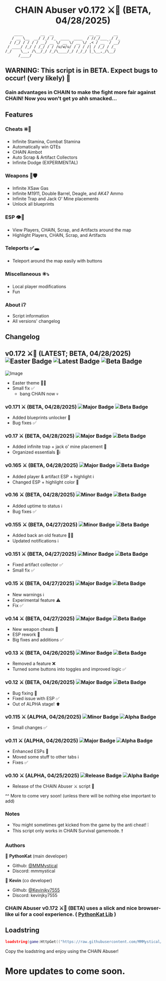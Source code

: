 <h1 align="center">CHAIN Abuser v0.172 ⚔️🐇 (BETA, 04/28/2025)</h1>

```
    ____        __  __                __ __      __ 
   / __ \__  __/ /_/ /_  ____  ____  / //_/___ _/ /_
  / /_/ / / / / __/ __ \/ __ \/ __ \/ ,< / __ `/ __/
 / ____/ /_/ / /_/ / / /u/w/u/ / / / /| / /_/ / /_  
/_/    \__, /\__/_/ /_/\____/_/ /_/_/ |_\__,_/\__/  
      /____/                                        
```

## WARNING: This script is in BETA. Expect bugs to occur! (very likely) 🔨

### Gain advantages in CHAIN to make the fight more fair against CHAIN! Now you won't get yo ahh smacked...

## Features
### Cheats ❇️🔰
  - Infinite Stamina, Combat Stamina
  - Automatically win QTEs
  - CHAIN Aimbot
  - Auto Scrap & Artifact Collectors
  - Infinite Dodge (EXPERIMENTAL)
### Weapons 🏹🛡️
  - Infinite XSaw Gas
  - Infinite M1911, Double Barrel, Deagle, and AK47 Ammo
  - Infinite Trap and Jack O' Mine placements
  - Unlock all blueprints
### ESP 👁️🛑
  - View Players, CHAIN, Scrap, and Artifacts around the map
  - Highlight Players, CHAIN, Scrap, and Artifacts
### Teleports ✅🕳️
  - Teleport around the map easily with buttons
### Miscellaneous ✳️⤵️
  - Local player modifications
  - Fun
### About ℹ️❔
  - Script information
  - All versions' changelog

## Changelog
## v0.172 ⚔️🐇 (LATEST; BETA, 04/28/2025) ![Easter Badge](https://img.shields.io/badge/Event-EASTER-pink?style=plastic&logo=googleearth&logoColor=white&labelColor=black) ![Latest Badge](https://img.shields.io/badge/The-LATEST-green?style=plastic&logo=steemit&logoColor=white&labelColor=black) ![Beta Badge](https://img.shields.io/badge/Status-BETA-red?style=plastic&logo=session&logoColor=white&labelColor=black)
![Image](https://github.com/user-attachments/assets/48632459-3328-481f-85ce-fab4972becac)
  - Easter theme 🧺🩷
  - Small fix ✅
    - bang CHAIN now 💀
### v0.171 ⚔️ (BETA, 04/28/2025) ![Major Badge](https://img.shields.io/badge/Update-MAJOR-purple?style=plastic&logo=moonrepo&logoColor=white&labelColor=black) ![Beta Badge](https://img.shields.io/badge/Status-BETA-red?style=plastic&logo=session&logoColor=white&labelColor=black)
  - Added blueprints unlocker 🏹
  - Bug fixes ✅
### v0.17 ⚔️ (BETA, 04/28/2025) ![Major Badge](https://img.shields.io/badge/Update-MAJOR-purple?style=plastic&logo=moonrepo&logoColor=white&labelColor=black) ![Beta Badge](https://img.shields.io/badge/Status-BETA-red?style=plastic&logo=session&logoColor=white&labelColor=black)
  - Added infinite trap + jack o' mine placement 🏹
  - Organized essentials 📁ℹ️
### v0.165 ⚔️ (BETA, 04/28/2025) ![Major Badge](https://img.shields.io/badge/Update-MAJOR-purple?style=plastic&logo=moonrepo&logoColor=white&labelColor=black) ![Beta Badge](https://img.shields.io/badge/Status-BETA-red?style=plastic&logo=session&logoColor=white&labelColor=black)
  - Added player & artifact ESP + highlight ℹ️
  - Changed ESP + highlight color 🔧
### v0.16 ⚔️ (BETA, 04/28/2025) ![Minor Badge](https://img.shields.io/badge/Update-MINOR-green?style=plastic&logo=moonrepo&logoColor=white&labelColor=black) ![Beta Badge](https://img.shields.io/badge/Status-BETA-red?style=plastic&logo=session&logoColor=white&labelColor=black)
  - Added uptime to status ℹ️
  - Bug fixes ✅
### v0.155 ⚔️ (BETA, 04/27/2025) ![Minor Badge](https://img.shields.io/badge/Update-MINOR-green?style=plastic&logo=moonrepo&logoColor=white&labelColor=black) ![Beta Badge](https://img.shields.io/badge/Status-BETA-red?style=plastic&logo=session&logoColor=white&labelColor=black)
  - Added back an old feature 🔧✅
  - Updated notifications ℹ️
### v0.151 ⚔️ (BETA, 04/27/2025) ![Minor Badge](https://img.shields.io/badge/Update-MINOR-green?style=plastic&logo=moonrepo&logoColor=white&labelColor=black) ![Beta Badge](https://img.shields.io/badge/Status-BETA-red?style=plastic&logo=session&logoColor=white&labelColor=black)
  - Fixed artifact collector ✅
  - Small fix ✅
### v0.15 ⚔️ (BETA, 04/27/2025) ![Major Badge](https://img.shields.io/badge/Update-MAJOR-purple?style=plastic&logo=moonrepo&logoColor=white&labelColor=black) ![Beta Badge](https://img.shields.io/badge/Status-BETA-red?style=plastic&logo=session&logoColor=white&labelColor=black)
  - New warnings ℹ️
  - Experimental feature ⚠️
  - Fix ✅
### v0.14 ⚔️ (BETA, 04/27/2025) ![Major Badge](https://img.shields.io/badge/Update-MAJOR-purple?style=plastic&logo=moonrepo&logoColor=white&labelColor=black) ![Beta Badge](https://img.shields.io/badge/Status-BETA-red?style=plastic&logo=session&logoColor=white&labelColor=black)
  - New weapon cheats 🏹
  - ESP rework 🔧
  - Big fixes and additions ✅
### v0.13 ⚔️ (BETA, 04/26/2025) ![Minor Badge](https://img.shields.io/badge/Update-MINOR-green?style=plastic&logo=moonrepo&logoColor=white&labelColor=black) ![Beta Badge](https://img.shields.io/badge/Status-BETA-red?style=plastic&logo=session&logoColor=white&labelColor=black)
  - Removed a feature ❌
  - Turned some buttons into toggles and improved logic ✅
### v0.12 ⚔️ (BETA, 04/26/2025) ![Major Badge](https://img.shields.io/badge/Update-MAJOR-purple?style=plastic&logo=moonrepo&logoColor=white&labelColor=black) ![Beta Badge](https://img.shields.io/badge/Status-BETA-red?style=plastic&logo=session&logoColor=white&labelColor=black)
  - Bug fixing 🔧
  - Fixed issue with ESP ✅
  - Out of ALPHA stage! ⬆️
### v0.115 ⚔️ (ALPHA, 04/26/2025) ![Minor Badge](https://img.shields.io/badge/Update-MINOR-green?style=plastic&logo=moonrepo&logoColor=white&labelColor=black) ![Alpha Badge](https://img.shields.io/badge/Status-ALPHA-cyan?style=plastic&logo=session&logoColor=white&labelColor=black)
  - Small changes ✅
### v0.11 ⚔️ (ALPHA, 04/26/2025) ![Major Badge](https://img.shields.io/badge/Update-MAJOR-purple?style=plastic&logo=moonrepo&logoColor=white&labelColor=black) ![Alpha Badge](https://img.shields.io/badge/Status-ALPHA-cyan?style=plastic&logo=session&logoColor=white&labelColor=black)
  - Enhanced ESPs 🔧
  - Moved some stuff to other tabs ℹ️
  - Fixes ✅
### v0.10 ⚔️ (ALPHA, 04/25/2025) ![Release Badge](https://img.shields.io/badge/The-RELEASE-blue?style=plastic&logo=moonrepo&logoColor=white&labelColor=black) ![Alpha Badge](https://img.shields.io/badge/Status-ALPHA-cyan?style=plastic&logo=session&logoColor=white&labelColor=black)
  - Release of the CHAIN Abuser ⚔️ script 🔨

^^ More to come very soon! (unless there will be nothing else important to add)

### Notes
- You might sometimes get kicked from the game by the anti cheat! ❕
- This script only works in CHAIN Survival gamemode. ❗

### Authors

👤 **PythonKat** (main developer)

* Github: [@MMMystical](https://github.com/MMMystical)
* Discord: mmmystical

👤 **Kevin** (co developer)

* Github: [@Kevinjky7555](https://github.com/Kevinjky7555)
* Discord: kevinjky7555

### CHAIN Abuser v0.172 ⚔️🐇 (BETA) uses a slick and nice browser-like ui for a cool experience. ( [PythonKat Lib](https://github.com/MMMystical/PythonKat-Lib/tree/main) )

## Loadstring
```lua
loadstring(game:HttpGet(("https://raw.githubusercontent.com/MMMystical/PythonKatScripts/refs/heads/main/CHAIN%20Abuser/src.lua")))()
```

Copy the loadstring and enjoy using the CHAIN Abuser!

# More updates to come soon.
